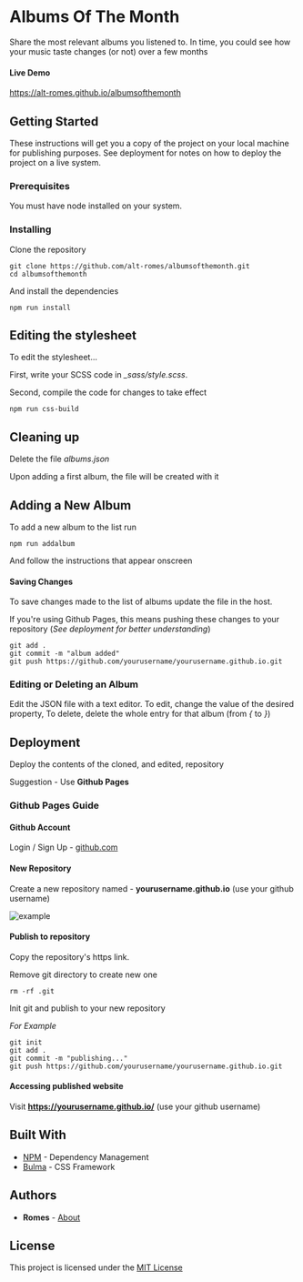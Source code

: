 # Albums Of The Month

Share the most relevant albums you listened to.
In time, you could see how your music taste changes (or not) over a few months

#### Live Demo

https://alt-romes.github.io/albumsofthemonth


## Getting Started

These instructions will get you a copy of the project on your local machine for publishing purposes.
See deployment for notes on how to deploy the project on a live system.

### Prerequisites

You must have node installed on your system.

### Installing

Clone the repository

```
git clone https://github.com/alt-romes/albumsofthemonth.git
cd albumsofthemonth
```

And install the dependencies

```
npm run install
```

## Editing the stylesheet

To edit the stylesheet...

First, write your SCSS code in *_sass/style.scss*.

Second, compile the code for changes to take effect
```
npm run css-build
```

## Cleaning up

Delete the file *albums.json*

Upon adding a first album, the file will be created with it


## Adding a New Album

To add a new album to the list run

```
npm run addalbum
```

And follow the instructions that appear onscreen


#### Saving Changes

To save changes made to the list of albums update the file in the host.

If you're using Github Pages, this means pushing these changes to your repository (*See deployment for better understanding*)

```
git add .
git commit -m "album added"
git push https://github.com/yourusername/yourusername.github.io.git
```

### Editing or Deleting an Album

Edit the JSON file with a text editor.
To edit, change the value of the desired property,
To delete, delete the whole entry for that album (from *{* to *}*)

## Deployment

Deploy the contents of the cloned, and edited, repository

Suggestion - Use **Github Pages**

### Github Pages Guide

#### Github Account

Login / Sign Up - [github.com](https://github.com)

#### New Repository

Create a new repository named - **yourusername.github.io** (use your github username)

![example](https://camo.githubusercontent.com/da5a2102873c2be1d5d94c52984dc90039f38e5e/68747470733a2f2f692e696d6775722e636f6d2f62545958766f752e706e67)

#### Publish to repository

Copy the repository's https link.

Remove git directory to create new one

```
rm -rf .git
```

Init git and publish to your new repository

*For Example*
```
git init
git add .
git commit -m "publishing..."
git push https://github.com/yourusername/yourusername.github.io.git
```

#### Accessing published website

Visit **https://yourusername.github.io/** (use your github username)

## Built With

* [NPM](https://www.npmjs.com/) - Dependency Management
* [Bulma](https://bulma.io/) - CSS Framework

## Authors

* **Romes** - [About](https://alt-romes.github.io/#/about)

## License

This project is licensed under the [MIT License](https://opensource.org/licenses/mit-license.php)
